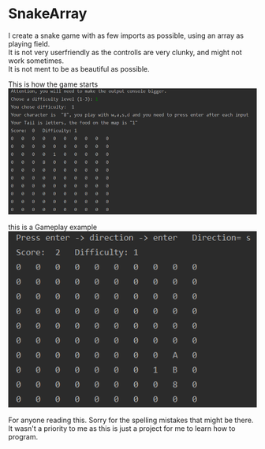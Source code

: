 # SnakeArray
I create a snake game with as few imports as possible, using an array as playing field. <br>
It is not very userfriendly as the controlls are very clunky, and might not work sometimes. <br>
It is not ment to be as beautiful as possible.

This is how the game starts
![](/SnakeArrayImages/SnakeArrayStart.PNG)

this is a Gameplay example
![](/SnakeArrayImages/SnakeArrayGameplay.PNG) 


For anyone reading this. Sorry for the spelling mistakes that might be there. It wasn't a priority to me as this is just a project for me to learn how to program.
